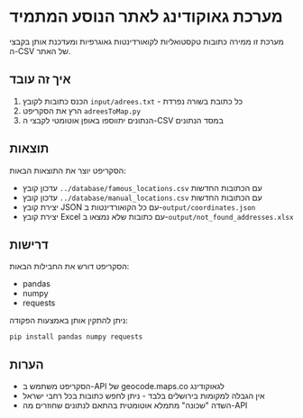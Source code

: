 # מערכת גאוקודינג לאתר הנוסע המתמיד

מערכת זו ממירה כתובות טקסטואליות לקואורדינטות גאוגרפיות ומעדכנת אותן בקבצי ה-CSV של האתר.

## איך זה עובד

1. הכנס כתובות לקובץ `input/adrees.txt` - כל כתובת בשורה נפרדת
2. הרץ את הסקריפט `adreesToMap.py`
3. הנתונים יתווספו באופן אוטומטי לקבצי ה-CSV במסד הנתונים

## תוצאות

הסקריפט יוצר את התוצאות הבאות:

- עדכון קובץ `../database/famous_locations.csv` עם הכתובות החדשות
- עדכון קובץ `../database/manual_locations.csv` עם הכתובות החדשות
- יצירת קובץ JSON עם כל הקואורדינטות ב-`output/coordinates.json`
- יצירת קובץ Excel עם כתובות שלא נמצאו ב-`output/not_found_addresses.xlsx`

## דרישות

הסקריפט דורש את החבילות הבאות:
- pandas
- numpy
- requests

ניתן להתקין אותן באמצעות הפקודה:
```
pip install pandas numpy requests
```

## הערות

- הסקריפט משתמש ב-API של geocode.maps.co לגאוקודינג
- אין הגבלה למקומות בירושלים בלבד - ניתן לחפש כתובות בכל רחבי ישראל
- השדה "שכונה" מתמלא אוטומטית בהתאם לנתונים שחוזרים מה-API

